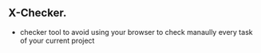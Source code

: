 ## X-Checker.

* checker tool to avoid using your browser to check manaully every task of your current project

